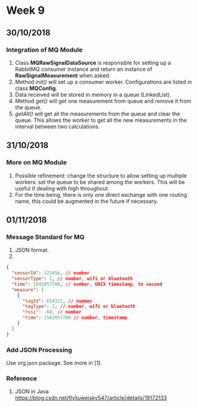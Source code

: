# Week 9
## 30/10/2018
### Integration of MQ Module
1. Class **MQRawSignalDataSource** is responsible for setting up a RabbitMQ consumer instance and return an instance of **RawSignalMeasurement** when asked.
2. Method *init()* will set up a consumer worker. Configurations are listed in class **MQConfig**.
3. Data received will be stored in memory in a queue (LinkedList).
4. Method *get()* will get one measurement from queue and remove it from the queue.
5. *getAll()* will get all the measurements from the queue and clear the queue. This allows the worker to get all the new measurements in the interval between two calculations. 

## 31/10/2018
### More on MQ Module
1. Possible refinement: change the structure to allow setting up multiple workers: set the queue to be shared among the workers. This will be useful if dealing with high throughout.
2. For the time being, there is only one direct exchange with one routing name, this could be augmented in the future if necessary.

## 01/11/2018
### Message Standard for MQ
1. JSON format.
2. 
``` JSON
{
  "sensorId": 123456, // number
  "sensorType": 1, // number, wifi or bluetooth
  "time": 1541057709, // number, UNIX timestamp, to second
  "measure": [
    {
      "tagId": 654321, // number
      "tagType": 2, // number, wifi or bluetooth
      "rssi": -60, // number
      "time": 1541057708 // number, timestamp
    }
  ]
}
```
### Add JSON Processing
Use org.json package. See more in [1].

### Reference
1. JSON in Java https://blog.csdn.net/flyliuweisky547/article/details/19172133
